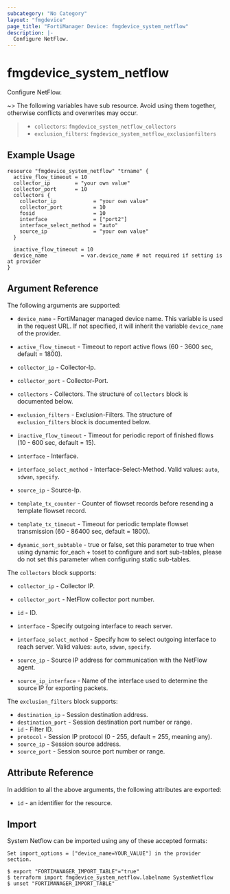 ```yaml
---
subcategory: "No Category"
layout: "fmgdevice"
page_title: "FortiManager Device: fmgdevice_system_netflow"
description: |-
  Configure NetFlow.
---
```


# fmgdevice_system_netflow
Configure NetFlow.

~> The following variables have sub resource. Avoid using them together, otherwise conflicts and overwrites may occur.
>- `collectors`: `fmgdevice_system_netflow_collectors`
>- `exclusion_filters`: `fmgdevice_system_netflow_exclusionfilters`



## Example Usage

```hcl
resource "fmgdevice_system_netflow" "trname" {
  active_flow_timeout = 10
  collector_ip        = "your own value"
  collector_port      = 10
  collectors {
    collector_ip            = "your own value"
    collector_port          = 10
    fosid                   = 10
    interface               = ["port2"]
    interface_select_method = "auto"
    source_ip               = "your own value"
  }

  inactive_flow_timeout = 10
  device_name           = var.device_name # not required if setting is at provider
}
```

## Argument Reference


The following arguments are supported:

* `device_name` - FortiManager managed device name. This variable is used in the request URL. If not specified, it will inherit the variable `device_name` of the provider.

* `active_flow_timeout` - Timeout to report active flows (60 - 3600 sec, default = 1800).
* `collector_ip` - Collector-Ip.
* `collector_port` - Collector-Port.
* `collectors` - Collectors. The structure of `collectors` block is documented below.
* `exclusion_filters` - Exclusion-Filters. The structure of `exclusion_filters` block is documented below.
* `inactive_flow_timeout` - Timeout for periodic report of finished flows (10 - 600 sec, default = 15).
* `interface` - Interface.
* `interface_select_method` - Interface-Select-Method. Valid values: `auto`, `sdwan`, `specify`.

* `source_ip` - Source-Ip.
* `template_tx_counter` - Counter of flowset records before resending a template flowset record.
* `template_tx_timeout` - Timeout for periodic template flowset transmission (60 - 86400 sec, default = 1800).
* `dynamic_sort_subtable` - true or false, set this parameter to true when using dynamic for_each + toset to configure and sort sub-tables, please do not set this parameter when configuring static sub-tables.

The `collectors` block supports:

* `collector_ip` - Collector IP.
* `collector_port` - NetFlow collector port number.
* `id` - ID.
* `interface` - Specify outgoing interface to reach server.
* `interface_select_method` - Specify how to select outgoing interface to reach server. Valid values: `auto`, `sdwan`, `specify`.

* `source_ip` - Source IP address for communication with the NetFlow agent.
* `source_ip_interface` - Name of the interface used to determine the source IP for exporting packets.

The `exclusion_filters` block supports:

* `destination_ip` - Session destination address.
* `destination_port` - Session destination port number or range.
* `id` - Filter ID.
* `protocol` - Session IP protocol (0 - 255, default = 255, meaning any).
* `source_ip` - Session source address.
* `source_port` - Session source port number or range.


## Attribute Reference

In addition to all the above arguments, the following attributes are exported:
* `id` - an identifier for the resource.

## Import

System Netflow can be imported using any of these accepted formats:
```
Set import_options = ["device_name=YOUR_VALUE"] in the provider section.

$ export "FORTIMANAGER_IMPORT_TABLE"="true"
$ terraform import fmgdevice_system_netflow.labelname SystemNetflow
$ unset "FORTIMANAGER_IMPORT_TABLE"
```

